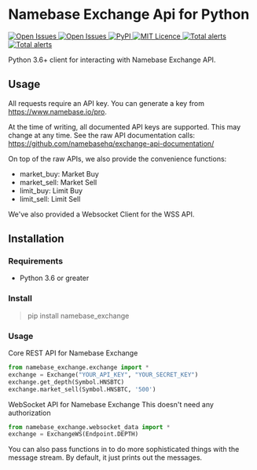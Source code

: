 Namebase Exchange Api for Python
==

<p>
<a href="https://namebase-exchange-python.readthedocs.io/en/latest/">
<img src="https://readthedocs.org/projects/namebase-exchange-python/badge/?version=latest" alt="Open Issues"/>
</a>
<a href="/issues">
<img src="https://img.shields.io/github/issues/wy/namebase-exchange-python" alt="Open Issues"/>
</a>
<a href="https://pypi.org/project/namebase-exchange/">
<img src="https://img.shields.io/pypi/v/namebase-exchange.svg" alt="PyPI"/>
</a>
<a href="/LICENCE">
<img src="https://img.shields.io/github/license/wy/namebase-exchange-python" alt="MIT Licence"/>
</a>
<a href="https://lgtm.com/projects/g/wy/namebase-exchange-python/alerts/">
<img src="https://img.shields.io/lgtm/alerts/g/wy/namebase-exchange-python"
            alt="Total alerts"/></a>
<a href="https://lgtm.com/projects/g/wy/namebase-exchange-python/context:python">
<img src="https://img.shields.io/lgtm/grade/python/github/wy/namebase-exchange-python.svg?logo=lgtm&logoWidth=18"
            alt="Total alerts"/></a></p>

Python 3.6+ client for interacting with Namebase Exchange API.

## Usage

All requests require an API key. You can generate a key from https://www.namebase.io/pro.

At the time of writing, all documented API keys are supported. This may change at any time.
See the raw API documentation calls: https://github.com/namebasehq/exchange-api-documentation/

On top of the raw APIs, we also provide the convenience functions:
- market_buy: Market Buy
- market_sell: Market Sell
- limit_buy: Limit Buy
- limit_sell: Limit Sell

We've also provided a Websocket Client for the WSS API.

## Installation

### Requirements

- Python 3.6 or greater

### Install

> pip install namebase_exchange

### Usage

Core REST API for Namebase Exchange
```python
from namebase_exchange.exchange import *
exchange = Exchange("YOUR_API_KEY", "YOUR_SECRET_KEY")
exchange.get_depth(Symbol.HNSBTC)
exchange.market_sell(Symbol.HNSBTC, '500')
```

WebSocket API for Namebase Exchange
This doesn't need any authorization
```python
from namebase_exchange.websocket_data import *
exchange = ExchangeWS(Endpoint.DEPTH)
```

You can also pass functions in to do more sophisticated things with the message stream. By default, 
it just prints out the messages.

